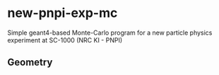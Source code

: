 # new-pnpi-exp-mc

Simple geant4-based Monte-Carlo program for a new particle physics experiment at SC-1000 (NRC KI - PNPI)

## Geometry

